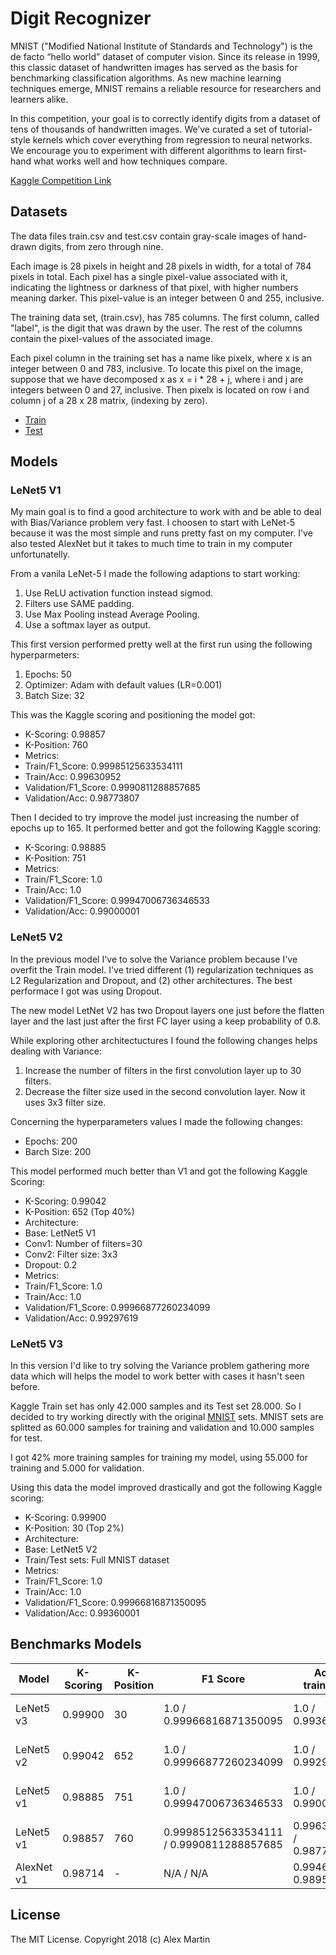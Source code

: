 # Digit Recognizer

MNIST ("Modified National Institute of Standards and Technology") is the de facto “hello world” dataset of computer vision. Since its release in 1999, this classic dataset of handwritten images has served as the basis for benchmarking classification algorithms. As new machine learning techniques emerge, MNIST remains a reliable resource for researchers and learners alike.

In this competition, your goal is to correctly identify digits from a dataset of tens of thousands of handwritten images. We’ve curated a set of tutorial-style kernels which cover everything from regression to neural networks. We encourage you to experiment with different algorithms to learn first-hand what works well and how techniques compare.

[Kaggle Competition Link](https://www.kaggle.com/c/digit-recognizer)



## Datasets
The data files train.csv and test.csv contain gray-scale images of hand-drawn digits, from zero through nine.

Each image is 28 pixels in height and 28 pixels in width, for a total of 784 pixels in total. Each pixel has a single pixel-value associated with it, indicating the lightness or darkness of that pixel, with higher numbers meaning darker. This pixel-value is an integer between 0 and 255, inclusive.

The training data set, (train.csv), has 785 columns. The first column, called "label", is the digit that was drawn by the user. The rest of the columns contain the pixel-values of the associated image.

Each pixel column in the training set has a name like pixelx, where x is an integer between 0 and 783, inclusive. To locate this pixel on the image, suppose that we have decomposed x as x = i * 28 + j, where i and j are integers between 0 and 27, inclusive. Then pixelx is located on row i and column j of a 28 x 28 matrix, (indexing by zero).

* [Train](https://www.kaggle.com/c/digit-recognizer/download/train.csv)
* [Test](https://www.kaggle.com/c/digit-recognizer/download/test.csv)



## Models

### LeNet5 V1

My main goal is to find a good architecture to work with and be able to deal with Bias/Variance problem very fast. I choosen to start with LeNet-5 because it was the most simple and runs pretty fast on my computer. I've also tested AlexNet but it takes to much time to train in my computer unfortunatelly.

From a vanila LeNet-5 I made the following adaptions to start working:
 1. Use ReLU activation function instead sigmod.
 1. Filters use SAME padding.
 1. Use Max Pooling instead Average Pooling.
 1. Use a softmax layer as output.

This first version performed pretty well at the first run using the following hyperparmeters:
 1. Epochs: 50
 1. Optimizer: Adam with default values (LR=0.001)
 1. Batch Size: 32
 
This was the Kaggle scoring and positioning the model got:
* K-Scoring: 0.98857
* K-Position: 760
* Metrics:
 * Train/F1_Score: 0.99985125633534111
 * Train/Acc: 0.99630952
 * Validation/F1_Score: 0.9990811288857685
 * Validation/Acc: 0.98773807
 

Then I decided to try improve the model just increasing the number of epochs up to 165. It performed better and got the following Kaggle scoring:

* K-Scoring: 0.98885
* K-Position: 751
* Metrics:
 * Train/F1_Score: 1.0
 * Train/Acc: 1.0
 * Validation/F1_Score: 0.99947006736346533
 * Validation/Acc: 0.99000001



### LeNet5 V2

In the previous model I've to solve the Variance problem because I've overfit the Train model. I've tried different (1) regularization techniques as L2 Regularization and Dropout, and (2) other architectures. The best performace I got was using Dropout.

The new model LetNet V2 has two Dropout layers one just before the flatten layer and the last just after the first FC layer using a keep probability of 0.8.

While exploring other architectuctures I found the following changes helps dealing with Variance:
1. Increase the number of filters in the first convolution layer up to 30 filters.
1. Decrease the filter size used in the second convolution layer. Now it uses 3x3 filter size.

Concerning the hyperparameters values I made the following changes:
* Epochs: 200
* Barch Size: 200

This model performed much better than V1 and got the following Kaggle Scoring:

* K-Scoring: 0.99042
* K-Position: 652 (Top 40%)
* Architecture:
 * Base: LetNet5 V1
 * Conv1: Number of filters=30
 * Conv2: Filter size: 3x3
 * Dropout: 0.2
* Metrics:
 * Train/F1_Score: 1.0
 * Train/Acc: 1.0
 * Validation/F1_Score: 0.99966877260234099
 * Validation/Acc: 0.99297619
 


### LeNet5 V3

In this version I'd like to try solving the Variance problem gathering more data which will helps the model to work better with cases it hasn't seen before.

Kaggle Train set has only 42.000 samples and its Test set 28.000. So I decided to try working directly with the original [MNIST](http://yann.lecun.com/exdb/mnist/) sets. MNIST sets are splitted as 60.000 samples for training and validation and 10.000 samples for test.

I got 42% more training samples for training my model, using 55.000 for training and 5.000 for validation. 

Using this data the model improved drastically and got the following Kaggle scoring:

* K-Scoring: 0.99900
* K-Position: 30 (Top 2%)
* Architecture:
 * Base: LetNet5 V2
 * Train/Test sets: Full MNIST dataset
* Metrics:
 * Train/F1_Score: 1.0
 * Train/Acc: 1.0
 * Validation/F1_Score: 0.99966816871350095
 * Validation/Acc: 0.99360001



## Benchmarks Models

| Model | K-Scoring | K-Position | F1 Score | Acc train/val | Loss Acc/val | Epochs | Batch Size | Seed |
| ---- | ---- | ---- | ---- | ---- | ---- | ---- | ---- | ---- |
| LeNet5 v3  | 0.99900 | 30  | 1.0 / 0.99966816871350095  | 1.0 / 0.99360001 | 1.3700266e-05 / 0.040703569 | 200  | 200 | 1 |
| LeNet5 v2  | 0.99042 | 652 | 1.0 / 0.99966877260234099  | 1.0 / 0.99297619 | 5.616491e-05 / 0.054907657 | 200  | 200 | 1 |
| LeNet5 v1  | 0.98885 | 751 | 1.0 / 0.99947006736346533  | 1.0 / 0.99000001 | 0.0 / 0.19570193 165 |  32 | 1 |
| LeNet5 v1  | 0.98857 | 760 | 0.99985125633534111 / 0.9990811288857685  | 0.99630952 / 0.98773807 | 0.012848322 / 0.093898751 | 50  |  32 | 123 |
| AlexNet v1 | 0.98714 | -   | N/A / N/A  | 0.9946726  / 0.98952383 | 0.02303471   / 0.045152489 | 10   |  32 | 123 |


## License
The MIT License. Copyright 2018 (c) Alex Martin
